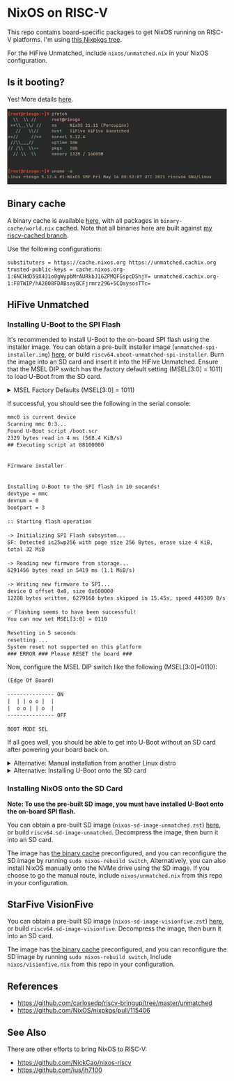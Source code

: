 # NixOS on RISC-V

This repo contains board-specific packages to get NixOS running on RISC-V platforms.
I'm using [this Nixpkgs tree](https://github.com/zhaofengli/nixpkgs/tree/riscv).

For the HiFive Unmatched, include `nixos/unmatched.nix` in your NixOS configuration.

## Is it booting?

Yes! More details [here](https://github.com/NixOS/nixpkgs/issues/101651#issuecomment-852725823).

![Screenshot of pfetch output on the HiFive Unmatched in a terminal](./imgs/riesgo-firstboot.png)

## Binary cache

A binary cache is available [here](https://app.cachix.org/cache/unmatched), with all packages in `binary-cache/world.nix` cached.
Note that all binaries here are built against [my riscv-cached branch](https://github.com/zhaofengli/nixpkgs/tree/riscv-cached).

Use the following configurations:
```
substituters = https://cache.nixos.org https://unmatched.cachix.org
trusted-public-keys = cache.nixos.org-1:6NCHdD59X431o0gWypbMrAURkbJ16ZPMQFGspcDShjY= unmatched.cachix.org-1:F8TWIP/hA2808FDABsayBCFjrmrz296+5CQaysosTTc=
```

## HiFive Unmatched

### Installing U-Boot to the SPI Flash

It's recommended to install U-Boot to the on-board SPI flash using the installer image.
You can obtain a pre-built installer image (`unmatched-spi-installer.img`) [here](https://github.com/zhaofengli/nixos-riscv64/releases), or build `riscv64.uboot-unmatched-spi-installer`.
Burn the image into an SD card and insert it into the HiFive Unmatched.
Ensure that the MSEL DIP switch has the factory default setting (MSEL[3:0] = 1011) to load U-Boot from the SD card.

<details>
<summary>MSEL Factory Defaults (MSEL[3:0] = 1011)</summary>

```
(Edge Of Board)

--------------- ON
|  | o | o o  |
|  o | o | |  |
--------------- OFF

BOOT MODE SEL
```
</details>

If successful, you should see the following in the serial console:

```
mmc0 is current device
Scanning mmc 0:3...
Found U-Boot script /boot.scr
2329 bytes read in 4 ms (568.4 KiB/s)
## Executing script at 88100000


Firmware installer


Installing U-Boot to the SPI flash in 10 seconds!
devtype = mmc
devnum = 0
bootpart = 3

:: Starting flash operation

-> Initializing SPI Flash subsystem...
SF: Detected is25wp256 with page size 256 Bytes, erase size 4 KiB, total 32 MiB

-> Reading new firmware from storage...
6291456 bytes read in 5419 ms (1.1 MiB/s)

-> Writing new firmware to SPI...
device 0 offset 0x0, size 0x600000
12288 bytes written, 6279168 bytes skipped in 15.45s, speed 449389 B/s

✅ Flashing seems to have been successful!
You can now set MSEL[3:0] = 0110

Resetting in 5 seconds
resetting ...
System reset not supported on this platform
### ERROR ### Please RESET the board ###
```

Now, configure the MSEL DIP switch like the following (MSEL[3:0]=0110):

```
(Edge Of Board)

--------------- ON
|  | | o o |  |
|  o o | | o  |
--------------- OFF

BOOT MODE SEL
```

If all goes well, you should be able to get into U-Boot without an SD card after powering your board back on.

<details>
<summary>Alternative: Manual installation from another Linux distro</summary>

Build `pkgs.riscv64.uboot-unmatched-spi-image`.
Then, flash it onto the on-board SPI flash with:

```
modprobe mtdblock
dd if=spi-image.img of=/dev/mtdblock0 bs=4096 conv=sync
```
</details>

<details>
<summary>Alternative: Installing U-Boot onto the SD card</summary>

**Note: With this method, you have to set up NixOS manually and can't use the pre-built SD image.**

Build `pkgs.riscv64.uboot-unmatched`.

You need to create two GPT partitions on the SD card with the following sizes and GUIDs:

- 1MiB `5b193300-fc78-40cd-8002-e86c45580b47` (HiFive Unleashed FSBL)
- 4MiB `2e54b353-1271-4842-806f-e436d6af6985` (HiFive Unleashed BBL)

The easiest way to do this is with this command (you need `pkgs.gptfdisk`):

```
sgdisk -g --clear --set-alignment=1 \
    --new=1:34:+1M: --typecode=1:5b193300-fc78-40cd-8002-e86c45580b47 \
    --new=2:2082:+4M: --typecode=2:2e54b353-1271-4842-806f-e436d6af6985 \
    [block device]
```

Write the bootloader to the SD card as follows:

```
# FSBL
dd if=result/u-boot-spl.bin of=/dev/mmcblk0p1 bs=4k oflag=direct

# SBL
dd if=result/u-boot.itb of=/dev/mmcblk0p2 bs=4k oflag=direct
```

Configure MSEL like the following (MSEL[3:0]=1011, default configuration):

```
(Edge Of Board)

--------------- ON
|  | o | o o  |
|  o | o | |  |
--------------- OFF

BOOT MODE SEL
```
</details>

### Installing NixOS onto the SD Card

**Note: To use the pre-built SD image, you must have installed U-Boot onto the on-board SPI flash.**

You can obtain a pre-built SD image (`nixos-sd-image-unmatched.zst`) [here](https://github.com/zhaofengli/nixos-riscv64/releases), or build `riscv64.sd-image-unmatched`.
Decompress the image, then burn it into an SD card.

The image has [the binary cache](https://app.cachix.org/cache/unmatched) preconfigured, and you can reconfigure the SD image by running `sudo nixos-rebuild switch`,
Alternatively, you can also install NixOS manually onto the NVMe drive using the SD image.
If you choose to go the manual route, include `nixos/unmatched.nix` from this repo in your configuration.

## StarFive VisionFive

You can obtain a pre-built SD image (`nixos-sd-image-visionfive.zst`) [here](https://github.com/zhaofengli/nixos-riscv64/releases), or build `riscv64.sd-image-visionfive`.
Decompress the image, then burn it into an SD card.

The image has [the binary cache](https://app.cachix.org/cache/unmatched) preconfigured, and you can reconfigure the SD image by running `sudo nixos-rebuild switch`,
Include `nixos/visionfive.nix` from this repo in your configuration.

## References

- https://github.com/carlosedp/riscv-bringup/tree/master/unmatched
- https://github.com/NixOS/nixpkgs/pull/115406

## See Also

There are other efforts to bring NixOS to RISC-V:

- https://github.com/NickCao/nixos-riscv
- https://github.com/ius/jh7100
